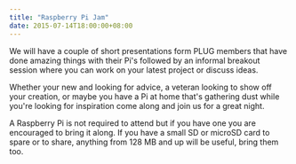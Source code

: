 ```yaml
---
title: "Raspberry Pi Jam"
date: 2015-07-14T18:00:00+08:00
---
```


We will have a couple of short presentations form PLUG members that
have done amazing things with their Pi's followed by an informal
breakout session where you can work on your latest project or discuss
ideas.
<!--more-->

Whether your new and looking for advice, a veteran looking to show off
your creation, or maybe you have a Pi at home that's gathering dust
while you're looking for inspiration come along and join us for a
great night.

A Raspberry Pi is not required to attend but if you have one you are
encouraged to bring it along. If you have a small SD or microSD card
to spare or to share, anything from 128 MB and up will be useful,
bring them too.
